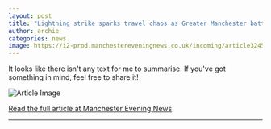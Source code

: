 ```yaml
---
layout: post
title: "Lightning strike sparks travel chaos as Greater Manchester battered by storm"
author: archie
categories: news
image: https://i2-prod.manchestereveningnews.co.uk/incoming/article32457191.ece/ALTERNATES/s1200/1_met-office.jpg
---
```

It looks like there isn't any text for me to summarise. If you've got something in mind, feel free to share it!

![Article Image](https://i2-prod.manchestereveningnews.co.uk/incoming/article32457191.ece/ALTERNATES/s1200/1_met-office.jpg)

[Read the full article at Manchester Evening News](https://www.manchestereveningnews.co.uk/news/greater-manchester-news/live-greater-manchester-hit-thunder-32457085)

---
